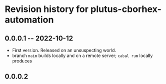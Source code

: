 # Revision history for plutus-cborhex-automation

## 0.0.0.1 -- 2022-10-12

* First version. Released on an unsuspecting world.
* branch `main` builds locally and on a remote server; `cabal run` locally produces 

## 0.0.0.2
